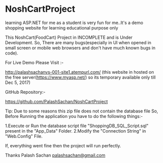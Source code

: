 # NoshCartProject


learning ASP.NET for me as a student is very fun for me..It's a demo shopping website for learning educational purpose only


This NoshCart(FoodCart) Project in INCOMPLETE and is Under Development.
So, There are many bugs(especially in UI when opened in small screen or mobile web browsers and don't have much known bugs in code).

For Live Demo Please Visit :-

http://palashsachanvs-001-site1.atempurl.com/
(this website in hosted on the free server(https://www.myasp.net/) so its temporary available only till Dec 5, 2017)

GitHub Repository:-

https://github.com/PalashSachan/NoshCartProject

Tip:
Due to some reasons this zip file does not contain the database file
So, Before Running the application you have to do the following things:-

1.Execute or Run the database script file "ShoppingDB_SQL_Script.sql" present in the "App_Data" Folder.
2.Modify the "Connection String" in "Web.Config" File.

If, everything went fine then the project will run perfectly.

Thanks
Palash Sachan
palashsachan@gmail.com

